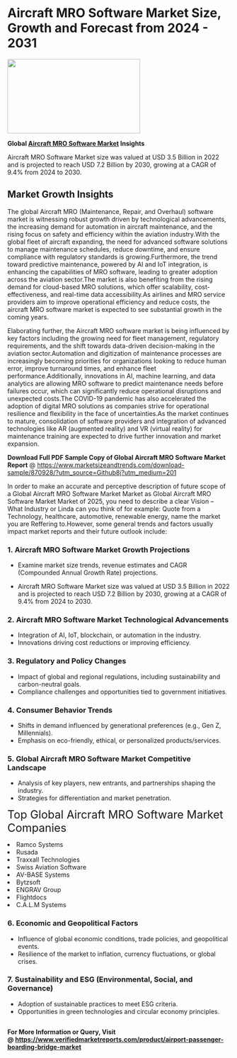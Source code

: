 <H1>Aircraft MRO Software Market Size, Growth and Forecast from 2024 - 2031</H1><img class="aligncenter size-medium wp-image-584254" src="https://thirdeyenews.in/wp-content/uploads/2024/09/Global-Market-Research-300x168.jpeg" alt="" width="300" height="168" /><p><strong>Global&nbsp;<a href="https://www.marketsizeandtrends.com/download-sample/870928/?utm_source=Github8j?utm_medium=201">Aircraft MRO Software Market</a> Insights</strong></p><p>Aircraft MRO Software Market size was valued at USD 3.5 Billion in 2022 and is projected to reach USD 7.2 Billion by 2030, growing at a CAGR of 9.4% from 2024 to 2030.</p><p><h2>Market Growth Insights</h2> <p>The global Aircraft MRO (Maintenance, Repair, and Overhaul) software market is witnessing robust growth driven by technological advancements, the increasing demand for automation in aircraft maintenance, and the rising focus on safety and efficiency within the aviation industry.With the global fleet of aircraft expanding, the need for advanced software solutions to manage maintenance schedules, reduce downtime, and ensure compliance with regulatory standards is growing.Furthermore, the trend toward predictive maintenance, powered by AI and IoT integration, is enhancing the capabilities of MRO software, leading to greater adoption across the aviation sector.The market is also benefiting from the rising demand for cloud-based MRO solutions, which offer scalability, cost-effectiveness, and real-time data accessibility.As airlines and MRO service providers aim to improve operational efficiency and reduce costs, the aircraft MRO software market is expected to see substantial growth in the coming years.</p> <p>Elaborating further, the Aircraft MRO software market is being influenced by key factors including the growing need for fleet management, regulatory requirements, and the shift towards data-driven decision-making in the aviation sector.Automation and digitization of maintenance processes are increasingly becoming priorities for organizations looking to reduce human error, improve turnaround times, and enhance fleet performance.Additionally, innovations in AI, machine learning, and data analytics are allowing MRO software to predict maintenance needs before failures occur, which can significantly reduce operational disruptions and unexpected costs.The COVID-19 pandemic has also accelerated the adoption of digital MRO solutions as companies strive for operational resilience and flexibility in the face of uncertainties.As the market continues to mature, consolidation of software providers and integration of advanced technologies like AR (augmented reality) and VR (virtual reality) for maintenance training are expected to drive further innovation and market expansion.<p><span class=""><strong>Download Full PDF Sample Copy of Global Aircraft MRO Software Market Report</strong> @ <a href="https://www.marketsizeandtrends.com/download-sample/870928/?utm_source=Github8j?utm_medium=201" target="_blank">https://www.marketsizeandtrends.com/download-sample/870928/?utm_source=Github8j?utm_medium=201</a></span></p><p>In order to make an accurate and perceptive description of future scope of a Global&nbsp;Aircraft MRO Software Market Market as Global&nbsp;Aircraft MRO Software Market Market of 2025, you need to describe a clear Vision &ndash; What Industry or Linda can you think of for example: Quote from a Technology, healthcare, automotive, renewable energy, name the market you are Reffering to.However, some general trends and factors usually impact market reports and their future outlook include:</p><h3>1.&nbsp;<strong>Aircraft MRO Software Market Growth Projections</strong></h3><ul><li>Examine market size trends, revenue estimates and CAGR (Compounded Annual Growth Rate) projections.</li><li><p>Aircraft MRO Software Market size was valued at USD 3.5 Billion in 2022 and is projected to reach USD 7.2 Billion by 2030, growing at a CAGR of 9.4% from 2024 to 2030.</p></li></ul><h3>2.&nbsp;<strong>Aircraft MRO Software Market Technological Advancements</strong></h3><ul><li>Integration of AI, IoT, blockchain, or automation in the industry.</li><li>Innovations driving cost reductions or improving efficiency.</li></ul><h3>3.&nbsp;<strong>Regulatory and Policy Changes</strong></h3><ul><li>Impact of global and regional regulations, including sustainability and carbon-neutral goals.</li><li>Compliance challenges and opportunities tied to government initiatives.</li></ul><h3>4.&nbsp;<strong>Consumer Behavior Trends</strong></h3><ul><li>Shifts in demand influenced by generational preferences (e.g., Gen Z, Millennials).</li><li>Emphasis on eco-friendly, ethical, or personalized products/services.</li></ul><h3>5.&nbsp;<strong>Global Aircraft MRO Software Market Competitive Landscape</strong></h3><ul><li>Analysis of key players, new entrants, and partnerships shaping the industry.</li><li>Strategies for differentiation and market penetration.</li></ul><p data-pm-slice="1 1 []"><span style="color: inherit; font-family: inherit; font-size: 25px;">Top Global Aircraft MRO Software Market Companies</span></p><div class="" data-test-id=""><p><li>Ramco Systems</li><li> Rusada</li><li> Traxxall Technologies</li><li> Swiss Aviation Software</li><li> AV-BASE Systems</li><li> Bytzsoft</li><li> ENGRAV Group</li><li> Flightdocs</li><li> C.A.L.M Systems</li></p></div><h3>6.&nbsp;<strong>Economic and Geopolitical Factors</strong></h3><ul><li>Influence of global economic conditions, trade policies, and geopolitical events.</li><li>Resilience of the market to inflation, currency fluctuations, or global crises.</li></ul><h3>7.&nbsp;<strong>Sustainability and ESG (Environmental, Social, and Governance)</strong></h3><ul><li>Adoption of sustainable practices to meet ESG criteria.</li><li>Opportunities in green technologies and circular economy principles.</li></ul><h2><strong style="font-size: 14px;">For More Information or Query, Visit @&nbsp;</strong><a style="background-color: #ffffff; font-size: 14px;" href="https://www.marketsizeandtrends.com/report/aircraft-mro-software-market/" target="_blank">https://www.verifiedmarketreports.com/product/airport-passenger-boarding-bridge-market</a></h2>